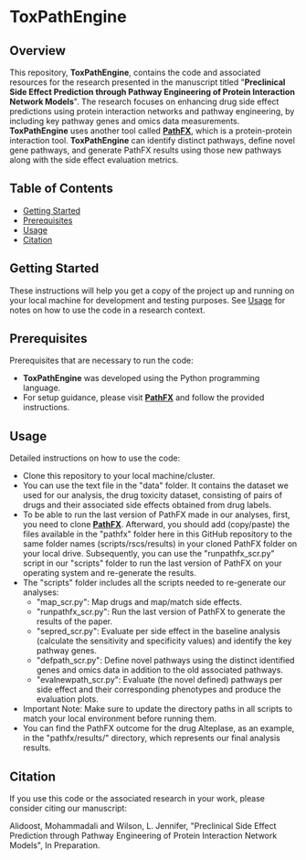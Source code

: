 # ToxPathEngine

## Overview

This repository, **ToxPathEngine**, contains the code and associated resources for the research presented in the manuscript titled "**Preclinical Side Effect Prediction through Pathway Engineering of Protein Interaction Network Models**". The research focuses on enhancing drug side effect predictions using protein interaction networks and pathway engineering, by including key pathway genes and omics data measurements. **ToxPathEngine** uses another tool called [**PathFX**](https://github.com/jenwilson521/PathFX), which is a protein-protein interaction tool. **ToxPathEngine** can identify distinct pathways, define novel gene pathways, and generate PathFX results using those new pathways along with the side effect evaluation metrics.

## Table of Contents

- [Getting Started](#getting-started)
- [Prerequisites](#prerequisites)
- [Usage](#usage)
- [Citation](#Citation)

## Getting Started

These instructions will help you get a copy of the project up and running on your local machine for development and testing purposes. See [Usage](#usage) for notes on how to use the code in a research context.

## Prerequisites

Prerequisites that are necessary to run the code:

- **ToxPathEngine** was developed using the Python programming language.
- For setup guidance, please visit [**PathFX**](https://github.com/jenwilson521/PathFX) and follow the provided instructions.

## Usage

Detailed instructions on how to use the code:

- Clone this repository to your local machine/cluster.
- You can use the text file in the "data" folder. It contains the dataset we used for our analysis, the drug toxicity dataset, consisting of pairs of drugs and their associated side effects obtained from drug labels.
- To be able to run the last version of PathFX made in our analyses, first, you need to clone [**PathFX**](https://github.com/jenwilson521/PathFX). Afterward, you should add (copy/paste) the files available in the "pathfx" folder here in this GitHub repository to the same folder names (scripts/rscs/results) in your cloned PathFX folder on your local drive. Subsequently, you can use the "runpathfx_scr.py" script in our "scripts" folder to run the last version of PathFX on your operating system and re-generate the results.
-  The "scripts" folder includes all the scripts needed to re-generate our analyses:
   - "map_scr.py": Map drugs and map/match side effects.
   - "runpathfx_scr.py": Run the last version of PathFX to generate the results of the paper.
   - "sepred_scr.py": Evaluate per side effect in the baseline analysis (calculate the sensitivity and specificity values) and identify the key pathway genes.
   - "defpath_scr.py": Define novel pathways using the distinct identified genes and omics data in addition to the old associated pathways.
   - "evalnewpath_scr.py": Evaluate (the novel defined) pathways per side effect and their corresponding phenotypes and produce the evaluation plots.
- Important Note: Make sure to update the directory paths in all scripts to match your local environment before running them.
- You can find the PathFX outcome for the drug Alteplase, as an example, in the "pathfx/results/" directory, which represents our final analysis results.

## Citation

If you use this code or the associated research in your work, please consider citing our manuscript:

Alidoost, Mohammadali and Wilson, L. Jennifer, "Preclinical Side Effect Prediction through Pathway Engineering of Protein Interaction Network Models", In Preparation.

